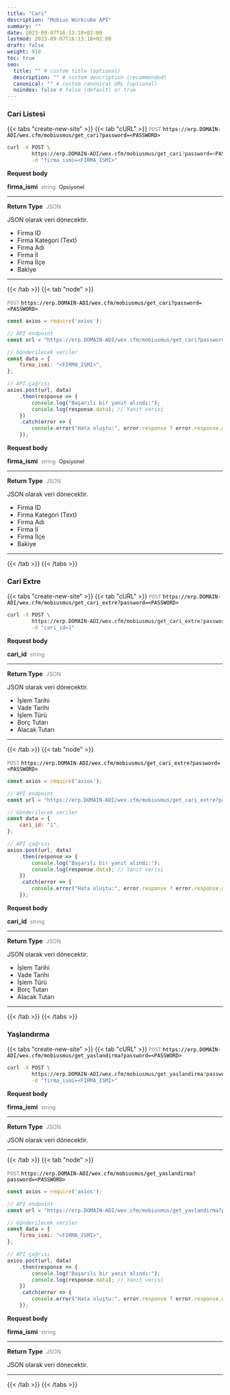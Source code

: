 ```yaml
---
title: "Cari"
description: "Mobius Workcube API"
summary: ""
date: 2023-09-07T16:13:18+02:00
lastmod: 2023-09-07T16:13:18+02:00
draft: false
weight: 910
toc: true
seo:
  title: "" # custom title (optional)
  description: "" # custom description (recommended)
  canonical: "" # custom canonical URL (optional)
  noindex: false # false (default) or true
---
```


### Cari Listesi

{{< tabs "create-new-site" >}}
{{< tab "cURL" >}}
<span style="color:gray">`POST`</span>
<span style="color:black">`https://erp.DOMAIN-ADI/wex.cfm/mobiusmus/get_cari?password=<PASSWORD>`</span>

```bash
curl -X POST \
        https://erp.DOMAIN-ADI/wex.cfm/mobiusmus/get_cari?password=<PASSWORD> \
        -d "firma_ismi=<FIRMA_ISMI>"
```

**Request body**

**firma_ismi** <span style="color:gray;margin-left:4px;font-size:0.9em">string</span> <span style="color:light-blue;margin-left:4px;font-size:0.9em">Opsiyonel</span>


---

**Return Type** <span style="color:gray;margin-left:4px;font-size:0.9em">JSON

JSON olarak veri dönecektir.

* Firma ID
* Firma Kategori (Text)
* Firma Adı
* Firma İl
* Firma İlçe
* Bakiye
---

{{< /tab >}}
{{< tab "node" >}}

<span style="color:gray">`POST`</span>
<span style="color:black">`https://erp.DOMAIN-ADI/wex.cfm/mobiusmus/get_cari?password=<PASSWORD>`</span>

```javascript
const axios = require('axios');

// API endpoint
const url = "https://erp.DOMAIN-ADI/wex.cfm/mobiusmus/get_cari?password=<PASSWORD>";

// Gönderilecek veriler
const data = {
    firma_ismi: "<FIRMA_ISMI>",
};

// API çağrısı
axios.post(url, data)
    .then(response => {
        console.log("Başarılı bir yanıt alındı:");
        console.log(response.data); // Yanıt verisi
    })
    .catch(error => {
        console.error("Hata oluştu:", error.response ? error.response.data : error.message);
    });

```

**Request body**

**firma_ismi** <span style="color:gray;margin-left:4px;font-size:0.9em">string</span> <span style="color:light-blue;margin-left:4px;font-size:0.9em">Opsiyonel</span>


---

**Return Type** <span style="color:gray;margin-left:4px;font-size:0.9em">JSON

JSON olarak veri dönecektir.

* Firma ID
* Firma Kategori (Text)
* Firma Adı
* Firma İl
* Firma İlçe
* Bakiye

---

{{< /tab >}}
{{< /tabs >}}

### Cari Extre

{{< tabs "create-new-site" >}}
{{< tab "cURL" >}}
<span style="color:gray">`POST`</span>
<span style="color:black">`https://erp.DOMAIN-ADI/wex.cfm/mobiusmus/get_cari_extre?password=<PASSWORD>`</span>

```bash
curl -X POST \
        https://erp.DOMAIN-ADI/wex.cfm/mobiusmus/get_cari_extre?password=<PASSWORD> \
        -d "cari_id=1"
```

**Request body**

**cari_id** <span style="color:gray;margin-left:4px;font-size:0.9em">string</span> <span style="color:light-blue;margin-left:4px;font-size:0.9em"></span>


---

**Return Type** <span style="color:gray;margin-left:4px;font-size:0.9em">JSON

JSON olarak veri dönecektir.

* İşlem Tarihi
* Vade Tarihi
* İşlem Türü
* Borç  Tutarı
* Alacak Tutarı


---

{{< /tab >}}
{{< tab "node" >}}

<span style="color:gray">`POST`</span>
<span style="color:black">`https://erp.DOMAIN-ADI/wex.cfm/mobiusmus/get_cari_extre?password=<PASSWORD>`</span>

```javascript
const axios = require('axios');

// API endpoint
const url = "https://erp.DOMAIN-ADI/wex.cfm/mobiusmus/get_cari_extre?password=<PASSWORD>";

// Gönderilecek veriler
const data = {
    cari_id: "1",
};

// API çağrısı
axios.post(url, data)
    .then(response => {
        console.log("Başarılı bir yanıt alındı:");
        console.log(response.data); // Yanıt verisi
    })
    .catch(error => {
        console.error("Hata oluştu:", error.response ? error.response.data : error.message);
    });

```

**Request body**

**cari_id** <span style="color:gray;margin-left:4px;font-size:0.9em">string</span> <span style="color:light-blue;margin-left:4px;font-size:0.9em"></span>


---

**Return Type** <span style="color:gray;margin-left:4px;font-size:0.9em">JSON

JSON olarak veri dönecektir.

* İşlem Tarihi
* Vade Tarihi
* İşlem Türü
* Borç  Tutarı
* Alacak Tutarı


---

{{< /tab >}}
{{< /tabs >}}





### Yaşlandırma

{{< tabs "create-new-site" >}}
{{< tab "cURL" >}}
<span style="color:gray">`POST`</span>
<span style="color:black">`https://erp.DOMAIN-ADI/wex.cfm/mobiusmus/get_yaslandirma?password=<PASSWORD>`</span>

```bash
curl -X POST \
        https://erp.DOMAIN-ADI/wex.cfm/mobiusmus/get_yaslandirma?password=<PASSWORD> \
        -d "firma_ismi=<FIRMA_ISMI>"
```

**Request body**

**firma_ismi** <span style="color:gray;margin-left:4px;font-size:0.9em">string</span> <span style="color:light-blue;margin-left:4px;font-size:0.9em"></span>


---

**Return Type** <span style="color:gray;margin-left:4px;font-size:0.9em">JSON

JSON olarak veri dönecektir.

---

{{< /tab >}}
{{< tab "node" >}}

<span style="color:gray">`POST`</span>
<span style="color:black">`https://erp.DOMAIN-ADI/wex.cfm/mobiusmus/get_yaslandirma?password=<PASSWORD>`</span>

```javascript
const axios = require('axios');

// API endpoint
const url = "https://erp.DOMAIN-ADI/wex.cfm/mobiusmus/get_yaslandirma?password=<PASSWORD>";

// Gönderilecek veriler
const data = {
    firma_ismi: "<FIRMA_ISMI>",
};

// API çağrısı
axios.post(url, data)
    .then(response => {
        console.log("Başarılı bir yanıt alındı:");
        console.log(response.data); // Yanıt verisi
    })
    .catch(error => {
        console.error("Hata oluştu:", error.response ? error.response.data : error.message);
    });

```

**Request body**

**firma_ismi** <span style="color:gray;margin-left:4px;font-size:0.9em">string</span> <span style="color:light-blue;margin-left:4px;font-size:0.9em"></span>


---

**Return Type** <span style="color:gray;margin-left:4px;font-size:0.9em">JSON

JSON olarak veri dönecektir.

---

{{< /tab >}}
{{< /tabs >}}

